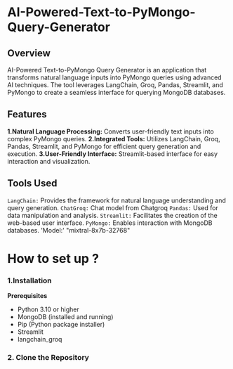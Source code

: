 # AI-Powered-Text-to-PyMongo-Query-Generator
## Overview
AI-Powered Text-to-PyMongo Query Generator is an application that transforms natural language inputs into PyMongo queries using advanced AI techniques. The tool leverages LangChain, Groq, Pandas, Streamlit, and PyMongo to create a seamless interface for querying MongoDB databases.

## Features
**1.Natural Language Processing:** Converts user-friendly text inputs into complex PyMongo queries.
**2.Integrated Tools:** Utilizes LangChain, Groq, Pandas, Streamlit, and PyMongo for efficient query generation and execution.
**3.User-Friendly Interface:** Streamlit-based interface for easy interaction and visualization.

## Tools Used
`LangChain:` Provides the framework for natural language understanding and query generation.
`ChatGroq:` Chat model from Chatgroq
`Pandas:` Used for data manipulation and analysis.
`Streamlit:` Facilitates the creation of the web-based user interface.
`PyMongo:` Enables interaction with MongoDB databases.
'Model:' "mixtral-8x7b-32768"

# How to set up ?

### 1.Installation
**Prerequisites**
* Python 3.10 or higher
* MongoDB (installed and running)
* Pip (Python package installer)
* Streamlit
* langchain_groq
  
### 2. Clone the Repository

